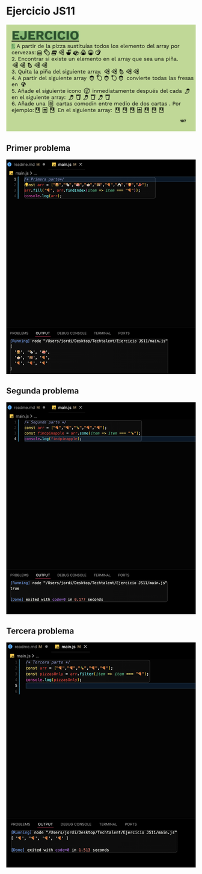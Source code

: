 # Ejercicio JS11
![Ejercicio numero 11](./img/Captura-0.png)
## Primer problema
![Primera parte](./img/Captura-1.png)
## Segunda problema
![Segunda parte](./img/Captura-2.png)
## Tercera problema
![Tercera parte](./img/Captura-3.png)

